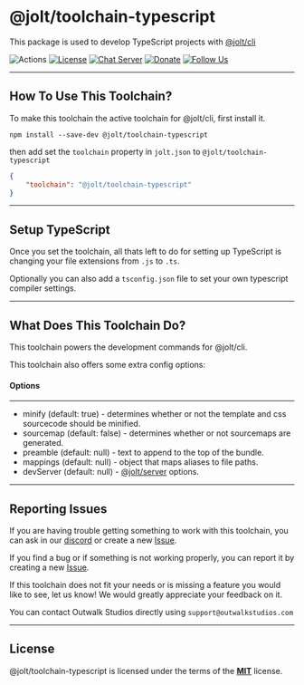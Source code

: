 # @jolt/toolchain-typescript

This package is used to develop TypeScript projects with [@jolt/cli](https://www.npmjs.com/package/@jolt/cli)

![Actions](https://github.com/OutwalkStudios/jolt/workflows/build/badge.svg)
[![License](https://img.shields.io/badge/license-MIT-blue.svg)](https://github.com/OutwalkStudios/jolt/blob/master/LICENSE)
[![Chat Server](https://img.shields.io/badge/chat-on%20discord-7289da.svg)](https://discord.gg/jMQHZkG)
[![Donate](https://img.shields.io/badge/patreon-donate-green.svg)](https://www.patreon.com/outwalkstudios)
[![Follow Us](https://img.shields.io/badge/follow-on%20twitter-4AA1EC.svg)](https://twitter.com/OutwalkStudios)

---

## How To Use This Toolchain?

To make this toolchain the active toolchain for @jolt/cli, first install it.
```
npm install --save-dev @jolt/toolchain-typescript
```

then add set the `toolchain` property in `jolt.json` to `@jolt/toolchain-typescript`

```json
{
    "toolchain": "@jolt/toolchain-typescript"
}
```

---

## Setup TypeScript

Once you set the toolchain, all thats left to do for setting up TypeScript is changing your file extensions from `.js` to `.ts`.

Optionally you can also add a `tsconfig.json` file to set your own typescript compiler settings.

---

## What Does This Toolchain Do?

This toolchain powers the development commands for @jolt/cli.

This toolchain also offers some extra config options:

#### Options
------------
- minify (default: true) - determines whether or not the template and css sourcecode should be minified.
- sourcemap (default: false) - determines whether or not sourcemaps are generated.
- preamble (default: null) - text to append to the top of the bundle.
- mappings (default: null) - object that maps aliases to file paths.
- devServer (default: null) - [@jolt/server](https://github.com/OutwalkStudios/jolt/tree/master/packages/server#readme) options.

---

## Reporting Issues

If you are having trouble getting something to work with this toolchain, you can ask in our [discord](https://discord.gg/jMQHZkG) or create a new [Issue](https://github.com/OutwalkStudios/jolt/issues).

If you find a bug or if something is not working properly, you can report it by creating a new [Issue](https://github.com/OutwalkStudios/jolt/issues).

If this toolchain does not fit your needs or is missing a feature you would like to see, let us know! We would greatly appreciate your feedback on it.

You can contact Outwalk Studios directly using `support@outwalkstudios.com`

---

## License
@jolt/toolchain-typescript is licensed under the terms of the [**MIT**](https://github.com/OutwalkStudios/jolt/blob/master/LICENSE) license.